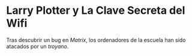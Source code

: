 # Larry Plotter y La Clave Secreta del Wifi

Tras descubrir un bug en *Matrix*, los ordenadores de la escuela han sido atacados por un *troyano*.
